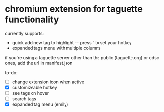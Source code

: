 # chromium extension for taguette functionality

currently supports:
- quick add new tag to highlight -- press ` to set your hotkey
- expanded tags menu with multiple columns

if you're using a taguette server other than the public (taguette.org) or cdsc ones, add the url in manifest.json

to-do:
- [ ] change extension icon when active
- [x] customizeable hotkey
- [ ] see tags on hover
- [ ] search tags
- [x] expanded tag menu (emily)
